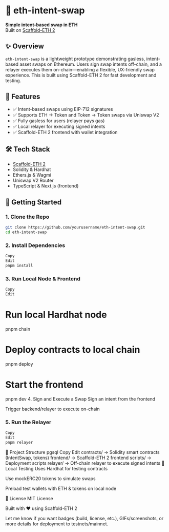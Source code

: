 # 🦄 eth-intent-swap

**Simple intent-based swap in ETH**  
Built on [Scaffold-ETH 2](https://github.com/scaffold-eth/scaffold-eth-2)

## ✨ Overview

`eth-intent-swap` is a lightweight prototype demonstrating gasless, intent-based asset swaps on Ethereum. Users sign swap intents off-chain, and a relayer executes them on-chain—enabling a flexible, UX-friendly swap experience. This is built using Scaffold-ETH 2 for fast development and testing.

## 🔧 Features

- ✅ Intent-based swaps using EIP-712 signatures  
- ✅ Supports ETH → Token and Token → Token swaps via Uniswap V2  
- ✅ Fully gasless for users (relayer pays gas)  
- ✅ Local relayer for executing signed intents  
- ✅ Scaffold-ETH 2 frontend with wallet integration

## 🛠️ Tech Stack

- [Scaffold-ETH 2](https://github.com/scaffold-eth/scaffold-eth-2)
- Solidity & Hardhat  
- Ethers.js & Wagmi  
- Uniswap V2 Router  
- TypeScript & Next.js (frontend)

## 🚀 Getting Started

### 1. Clone the Repo

```bash
git clone https://github.com/yourusername/eth-intent-swap.git
cd eth-intent-swap
```

### 2. Install Dependencies
```bash
Copy
Edit
pnpm install
```

### 3. Run Local Node & Frontend
```bash
Copy
Edit
```

# Run local Hardhat node
pnpm chain
# Deploy contracts to local chain
pnpm deploy

# Start the frontend
pnpm dev
4. Sign and Execute a Swap
Sign an intent from the frontend

Trigger backend/relayer to execute on-chain

### 5. Run the Relayer
```bash
Copy
Edit
pnpm relayer
```

📁 Project Structure
pgsql
Copy
Edit
contracts/        → Solidity smart contracts (IntentSwap, tokens)
frontend/         → Scaffold-ETH 2 frontend
scripts/          → Deployment scripts
relayer/          → Off-chain relayer to execute signed intents
🧪 Local Testing
Uses Hardhat for testing contracts

Use mockERC20 tokens to simulate swaps

Preload test wallets with ETH & tokens on local node

📜 License
MIT License

Built with ❤️ using Scaffold-ETH 2


Let me know if you want badges (build, license, etc.), GIFs/screenshots, or more details for deployment to testnets/mainnet.
